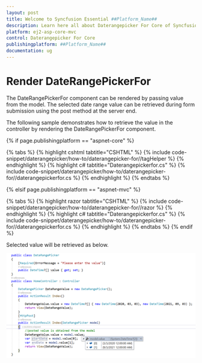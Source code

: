 ```yaml
---
layout: post
title: Welcome to Syncfusion Essential ##Platform_Name##
description: Learn here all about Daterangepicker For Core of Syncfusion Essential ##Platform_Name## widgets based on HTML5 and jQuery.
platform: ej2-asp-core-mvc
control: Daterangepicker For Core
publishingplatform: ##Platform_Name##
documentation: ug
---
```



# Render DateRangePickerFor

The DateRangePickerFor component can be rendered by passing value from the model. The selected date range value can be retrieved during form submission using the post method at the server end.

The following sample demonstrates how to retrieve the value in the controller by rendering the  DateRangePickerFor component.

{% if page.publishingplatform == "aspnet-core" %}

{% tabs %}
{% highlight cshtml tabtitle="CSHTML" %}
{% include code-snippet/daterangepicker/how-to/daterangepicker-for//tagHelper %}
{% endhighlight %}
{% highlight c# tabtitle="Daterangepickerfor.cs" %}
{% include code-snippet/daterangepicker/how-to/daterangepicker-for//daterangepickerfor.cs %}
{% endhighlight %}
{% endtabs %}

{% elsif page.publishingplatform == "aspnet-mvc" %}

{% tabs %}
{% highlight razor tabtitle="CSHTML" %}
{% include code-snippet/daterangepicker/how-to/daterangepicker-for//razor %}
{% endhighlight %}
{% highlight c# tabtitle="Daterangepickerfor.cs" %}
{% include code-snippet/daterangepicker/how-to/daterangepicker-for//daterangepickerfor.cs %}
{% endhighlight %}
{% endtabs %}
{% endif %}



Selected value will be retrieved as below.

![DateRangePickerFor Component in ASP.NET Core](../images/asp-net-core-daterangepickerfor-value-post.png)
